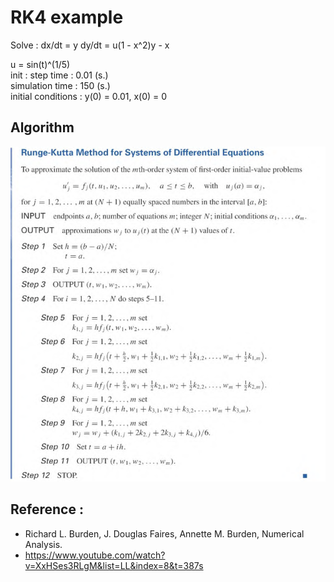 # RK4 example


Solve : 
dx/dt = y
dy/dt = u(1 - x^2)y - x

u = sin(t)^(1/5)  
init : 
        step time : 0.01 (s.)  
        simulation time : 150 (s.)  
        initial conditions : y(0) = 0.01, x(0) = 0  

## Algorithm



![algo](https://github.com/Mephisto-000/ICMS/blob/main/Numerical/algo.png)



## Reference : 

- Richard L. Burden, J. Douglas Faires, Annette M. Burden, Numerical Analysis.
- https://www.youtube.com/watch?v=XxHSes3RLgM&list=LL&index=8&t=387s
